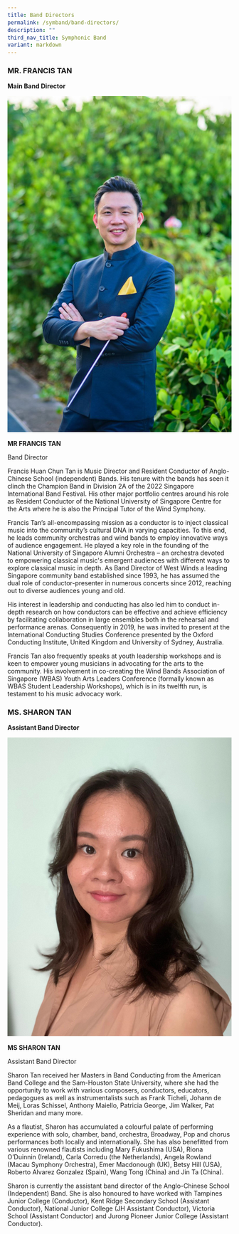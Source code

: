 ```yaml
---
title: Band Directors
permalink: /symband/band-directors/
description: ""
third_nav_title: Symphonic Band
variant: markdown
---
```

### MR. FRANCIS TAN

**Main Band Director**

![](/images/6__Francis__Band_Director_s_Profile_.jpeg)


**MR FRANCIS TAN**

Band Director

Francis Huan Chun Tan is Music Director and Resident Conductor of Anglo-Chinese School (independent) Bands. His tenure with the bands has seen it clinch the Champion Band in Division 2A of the 2022 Singapore International Band Festival. His other major portfolio centres around his role as Resident Conductor of the National University of Singapore Centre for the Arts where he is also the Principal Tutor of the Wind Symphony.

Francis Tan’s all-encompassing mission as a conductor is to inject classical music into the community’s cultural DNA in varying capacities. To this end, he leads community orchestras and wind bands to employ innovative ways of audience engagement. He played a key role in the founding of the National University of Singapore Alumni Orchestra – an orchestra devoted to empowering classical music's emergent audiences with different ways to explore classical music in depth. As Band Director of West Winds a leading Singapore community band established since 1993, he has assumed the dual role of conductor-presenter in numerous concerts since 2012, reaching out to diverse audiences young and old.

His interest in leadership and conducting has also led him to conduct in-depth research on how conductors can be effective and achieve efficiency by facilitating collaboration in large ensembles both in the rehearsal and performance arenas. Consequently in 2019, he was invited to present at the International Conducting Studies Conference presented by the Oxford Conducting Institute, United Kingdom and University of Sydney, Australia.

Francis Tan also frequently speaks at youth leadership workshops and is keen to empower young musicians in advocating for the arts to the community. His involvement in co-creating the Wind Bands Association of Singapore (WBAS) Youth Arts Leaders Conference (formally known as WBAS Student Leadership Workshops), which is in its twelfth run, is testament to his music advocacy work.


### MS. SHARON TAN

**Assistant Band Director**

![](/images/sharon_Tan.jpg)    
       

**MS SHARON TAN**

Assistant Band Director

Sharon Tan received her Masters in Band Conducting from the American Band College and the Sam-Houston State University, where she had the opportunity to work with various composers, conductors, educators, pedagogues as well as instrumentalists such as Frank Ticheli, Johann de Meij, Loras Schissel, Anthony Maiello, Patricia George, Jim Walker, Pat Sheridan and many more.

As a flautist, Sharon has accumulated a colourful palate of performing experience with solo, chamber, band, orchestra, Broadway, Pop and chorus performances both locally and internationally. She has also benefitted from various renowned flautists including Mary Fukushima (USA), Riona O’Duinnin (Ireland), Carla Corredu (the Netherlands), Angela Rowland (Macau Symphony Orchestra), Emer Macdonough (UK), Betsy Hill (USA), Roberto Alvarez Gonzalez (Spain), Wang Tong (China) and Jin Ta (China).

Sharon is currently the assistant band director of the Anglo-Chinese School (Independent) Band. She is also honoured to have worked with Tampines Junior College (Conductor), Kent Ridge Secondary School (Assistant Conductor), National Junior College (JH Assistant Conductor), Victoria School (Assistant Conductor) and Jurong Pioneer Junior College (Assistant Conductor).